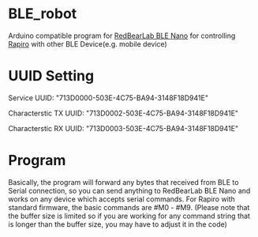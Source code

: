 BLE_robot
=========

Arduino compatible program for [RedBearLab BLE Nano](http://redbearlab.com/blenano/) for controlling [Rapiro](www.rapiro.com) with other BLE Device(e.g. mobile device)

UUID Setting
============
Service UUID:                          "713D0000-503E-4C75-BA94-3148F18D941E"

Characterstic TX UUID:                 "713D0002-503E-4C75-BA94-3148F18D941E"

Characterstic RX UUID:                 "713D0003-503E-4C75-BA94-3148F18D941E"

Program
=======
Basically, the program will forward any bytes that received from BLE to Serial connection, 
so you can send anything to RedBearLab BLE Nano and works on any device which accepts serial commands.  For Rapiro with standard firmware, the basic commands are #M0 - #M9.   (Please note that the buffer size is limited so if you are working for any command string that is longer than the buffer size, you may have to adjust it in the code)


